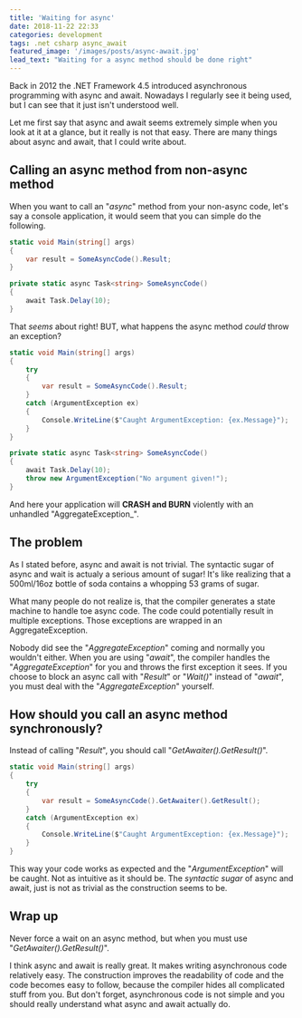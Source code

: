 ```yaml
---
title: 'Waiting for async'
date: 2018-11-22 22:33
categories: development
tags: .net csharp async_await 
featured_image: '/images/posts/async-await.jpg'
lead_text: "Waiting for a async method should be done right"
---
```


Back in 2012 the .NET Framework 4.5 introduced asynchronous programming 
with async and await. Nowadays I regularly see it being used, but I can 
see that it just isn't understood well.

Let me first say that async and await seems extremely simple when you
look at it at a glance, but it really is not that easy. There are many 
things about async and await, that I could write about.

## Calling an async method from non-async method
When you want to call an "_async_" method from your non-async code, let's 
say a console application, it would seem that you can simple do the following.

```cs
static void Main(string[] args)
{
    var result = SomeAsyncCode().Result;
}

private static async Task<string> SomeAsyncCode()
{
    await Task.Delay(10);
}
```

That _seems_ about right! BUT, what happens the async method _could_ 
throw an exception?

```cs
static void Main(string[] args)
{
    try
    {
        var result = SomeAsyncCode().Result;
    }
    catch (ArgumentException ex)
    {
        Console.WriteLine($"Caught ArgumentException: {ex.Message}");
    }
}

private static async Task<string> SomeAsyncCode()
{
    await Task.Delay(10);
    throw new ArgumentException("No argument given!");
}
```

And here your application will **CRASH and BURN** violently with an
unhandled "AggregateException_".

## The problem
As I stated before, async and await is not trivial. The syntactic sugar
of async and wait is actualy a serious amount of sugar! It's like 
realizing that a 500ml/16oz bottle of soda contains a whopping 53 grams
of sugar.

What many people do not realize is, that the compiler generates a state
machine to handle toe async code. The code could potentially result in 
multiple exceptions. Those exceptions are wrapped in an AggregateException.

Nobody did see the "_AggregateException_" coming and normally you
wouldn't either. When you are using "_await_", the compiler handles 
the "_AggregateException_" for you and throws the first exception it
sees. If you choose to block an async call with "_Result_" or "_Wait()_"
instead of "_await_", you must deal with the "_AggregateException_"
yourself.

## How should you call an async method synchronously?
Instead of calling "_Result_", you should call "_GetAwaiter().GetResult()_".

```cs
static void Main(string[] args)
{
    try
    {
        var result = SomeAsyncCode().GetAwaiter().GetResult();
    }
    catch (ArgumentException ex)
    {
        Console.WriteLine($"Caught ArgumentException: {ex.Message}");
    }
}
```

This way your code works as expected and the "_ArgumentException_" 
will be caught. Not as intuitive as it should be. The _syntactic sugar_
of async and await, just is not as trivial as the construction seems to be.

## Wrap up
Never force a wait on an async method, but when you must use "_GetAwaiter().GetResult()_".

I think async and await is really great. It makes writing asynchronous
code relatively easy. The construction improves the readability of code
and the code becomes easy to follow, because the compiler hides all complicated
stuff from you. But don't forget, asynchronous code is not simple and you
should really understand what async and await actually do.